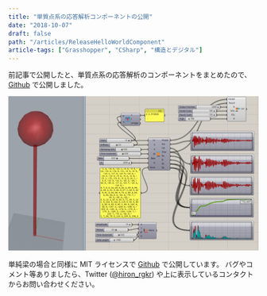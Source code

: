 ```yaml
---
title: "単質点系の応答解析コンポーネントの公開"
date: "2018-10-07"
draft: false
path: "/articles/ReleaseHelloWorldComponent"
article-tags: ["Grasshopper", "CSharp", "構造とデジタル"]
---
```


前記事で公開したと、単質点系の応答解析のコンポーネントをまとめたので、[Github](https://github.com/hrntsm/mice) で公開しました。

[![](https://github.com/hiro-n-rgkr/1dofResponseAnalysis/blob/master/1dofResponseAnalysis/images/howtouse.PNG?raw=true)](https://github.com/hiro-n-rgkr/1dofResponseAnalysis/blob/master/1dofResponseAnalysis/images/howtouse.PNG?raw=true)

単純梁の場合と同様に MIT ライセンスで [Github](https://github.com/hrntsm/mice) で公開しています。
バグやコメント等ありましたら、Twitter ([@hiron_rgkr](https://twitter.com/hiron_rgkr?lang=ja)) や上に表示しているコンタクトからお問い合わせください。
